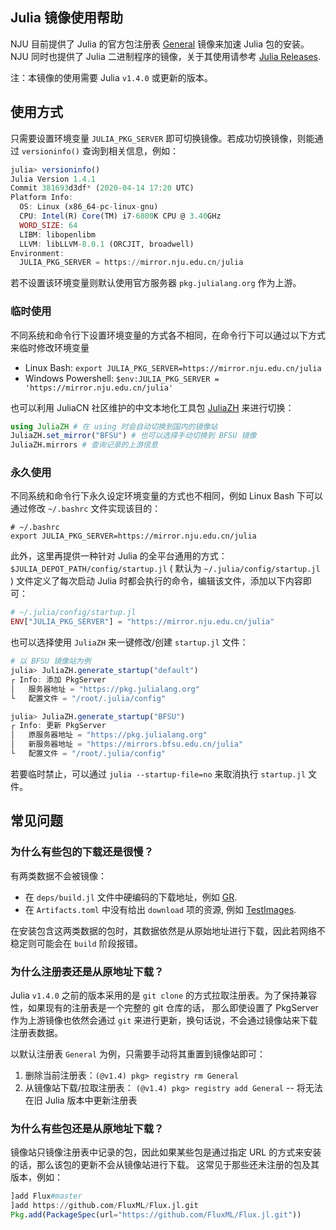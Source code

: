 
## Julia 镜像使用帮助

NJU 目前提供了 Julia 的官方包注册表 [General](https://github.com/JuliaRegistries/General) 镜像来加速 Julia 包的安装。
NJU 同时也提供了 Julia 二进制程序的镜像，关于其使用请参考 [Julia Releases](https://mirror.nju.edu.cn/help/julia-releases/).

注：本镜像的使用需要 Julia `v1.4.0` 或更新的版本。

## 使用方式

只需要设置环境变量 `JULIA_PKG_SERVER` 即可切换镜像。若成功切换镜像，则能通过 `versioninfo()` 查询到相关信息，例如：

```julia
julia> versioninfo()
Julia Version 1.4.1
Commit 381693d3df* (2020-04-14 17:20 UTC)
Platform Info:
  OS: Linux (x86_64-pc-linux-gnu)
  CPU: Intel(R) Core(TM) i7-6800K CPU @ 3.40GHz
  WORD_SIZE: 64
  LIBM: libopenlibm
  LLVM: libLLVM-8.0.1 (ORCJIT, broadwell)
Environment:
  JULIA_PKG_SERVER = https://mirror.nju.edu.cn/julia
```

若不设置该环境变量则默认使用官方服务器 `pkg.julialang.org` 作为上游。

### 临时使用

不同系统和命令行下设置环境变量的方式各不相同，在命令行下可以通过以下方式来临时修改环境变量

* Linux Bash: `export JULIA_PKG_SERVER=https://mirror.nju.edu.cn/julia`
* Windows Powershell: `$env:JULIA_PKG_SERVER = 'https://mirror.nju.edu.cn/julia'`

也可以利用 JuliaCN 社区维护的中文本地化工具包 [JuliaZH](https://github.com/JuliaCN/JuliaZH.jl) 来进行切换：

```julia
using JuliaZH # 在 using 时会自动切换到国内的镜像站
JuliaZH.set_mirror("BFSU") # 也可以选择手动切换到 BFSU 镜像
JuliaZH.mirrors # 查询记录的上游信息
```

### 永久使用

不同系统和命令行下永久设定环境变量的方式也不相同，例如 Linux Bash 下可以通过修改 `~/.bashrc` 文件实现该目的：

```
# ~/.bashrc
export JULIA_PKG_SERVER=https://mirror.nju.edu.cn/julia
```

此外，这里再提供一种针对 Julia 的全平台通用的方式：`$JULIA_DEPOT_PATH/config/startup.jl`
( 默认为 `~/.julia/config/startup.jl` ) 文件定义了每次启动 Julia 时都会执行的命令，编辑该文件，添加以下内容即可：

```julia
# ~/.julia/config/startup.jl
ENV["JULIA_PKG_SERVER"] = "https://mirror.nju.edu.cn/julia"
```

也可以选择使用 `JuliaZH` 来一键修改/创建 `startup.jl` 文件：

```julia
# 以 BFSU 镜像站为例
julia> JuliaZH.generate_startup("default")
┌ Info: 添加 PkgServer
│   服务器地址 = "https://pkg.julialang.org"
└   配置文件 = "/root/.julia/config"

julia> JuliaZH.generate_startup("BFSU")
┌ Info: 更新 PkgServer
│   原服务器地址 = "https://pkg.julialang.org"
│   新服务器地址 = "https://mirrors.bfsu.edu.cn/julia"
└   配置文件 = "/root/.julia/config"
```

若要临时禁止，可以通过 `julia --startup-file=no` 来取消执行 `startup.jl` 文件。


## 常见问题

### 为什么有些包的下载还是很慢？

有两类数据不会被镜像：

* 在 `deps/build.jl` 文件中硬编码的下载地址，例如 [GR](https://github.com/jheinen/GR.jl/blob/70f025d5cb439d036409f1985107cb5e1615097f/deps/build.jl#L116).
* 在 `Artifacts.toml` 中没有给出 `download` 项的资源, 例如 [TestImages](https://github.com/JuliaImages/TestImages.jl/blob/eaa94348df619c65956e8cfb0032ecddb7a29d3a/Artifacts.toml).

在安装包含这两类数据的包时，其数据依然是从原始地址进行下载，因此若网络不稳定则可能会在 `build` 阶段报错。

### 为什么注册表还是从原地址下载？

Julia `v1.4.0` 之前的版本采用的是 `git clone` 的方式拉取注册表。为了保持兼容性，如果现有的注册表是一个完整的 git 仓库的话，
那么即使设置了 PkgServer 作为上游镜像也依然会通过 `git` 来进行更新，换句话说，不会通过镜像站来下载注册表数据。

以默认注册表 `General` 为例，只需要手动将其重置到镜像站即可：

1. 删除当前注册表：`(@v1.4) pkg> registry rm General`
2. 从镜像站下载/拉取注册表： `(@v1.4) pkg> registry add General` -- 将无法在旧 Julia 版本中更新注册表

### 为什么有些包还是从原地址下载？

镜像站只镜像注册表中记录的包，因此如果某些包是通过指定 URL 的方式来安装的话，那么该包的更新不会从镜像站进行下载。
这常见于那些还未注册的包及其版本，例如：

```julia
]add Flux#master
]add https://github.com/FluxML/Flux.jl.git
Pkg.add(PackageSpec(url="https://github.com/FluxML/Flux.jl.git"))
```
